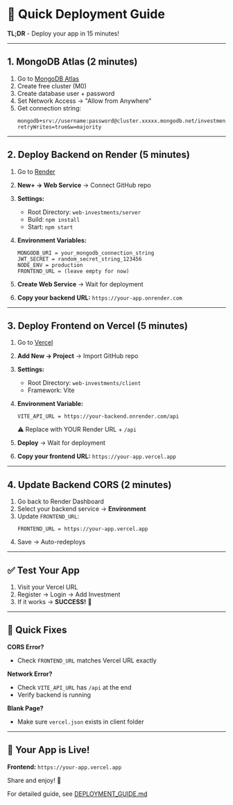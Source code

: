 # 🚀 Quick Deployment Guide

**TL;DR** - Deploy your app in 15 minutes!

---

## 1. MongoDB Atlas (2 minutes)

1. Go to [MongoDB Atlas](https://www.mongodb.com/cloud/atlas)
2. Create free cluster (M0)
3. Create database user + password
4. Set Network Access → "Allow from Anywhere"
5. Get connection string:
   ```
   mongodb+srv://username:password@cluster.xxxxx.mongodb.net/investments?retryWrites=true&w=majority
   ```

---

## 2. Deploy Backend on Render (5 minutes)

1. Go to [Render](https://dashboard.render.com/)
2. **New+ → Web Service** → Connect GitHub repo
3. **Settings:**
   - Root Directory: `web-investments/server`
   - Build: `npm install`
   - Start: `npm start`
   
4. **Environment Variables:**
   ```
   MONGODB_URI = your_mongodb_connection_string
   JWT_SECRET = random_secret_string_123456
   NODE_ENV = production
   FRONTEND_URL = (leave empty for now)
   ```

5. **Create Web Service** → Wait for deployment
6. **Copy your backend URL:** `https://your-app.onrender.com`

---

## 3. Deploy Frontend on Vercel (5 minutes)

1. Go to [Vercel](https://vercel.com/dashboard)
2. **Add New → Project** → Import GitHub repo
3. **Settings:**
   - Root Directory: `web-investments/client`
   - Framework: Vite
   
4. **Environment Variable:**
   ```
   VITE_API_URL = https://your-backend.onrender.com/api
   ```
   ⚠️ Replace with YOUR Render URL + `/api`

5. **Deploy** → Wait for deployment
6. **Copy your frontend URL:** `https://your-app.vercel.app`

---

## 4. Update Backend CORS (2 minutes)

1. Go back to Render Dashboard
2. Select your backend service → **Environment**
3. Update `FRONTEND_URL`:
   ```
   FRONTEND_URL = https://your-app.vercel.app
   ```
4. Save → Auto-redeploys

---

## ✅ Test Your App

1. Visit your Vercel URL
2. Register → Login → Add Investment
3. If it works → **SUCCESS!** 🎉

---

## 🐛 Quick Fixes

**CORS Error?**
- Check `FRONTEND_URL` matches Vercel URL exactly

**Network Error?**
- Check `VITE_API_URL` has `/api` at the end
- Verify backend is running

**Blank Page?**
- Make sure `vercel.json` exists in client folder

---

## 📱 Your App is Live!

**Frontend:** `https://your-app.vercel.app`

Share and enjoy! 🌟

For detailed guide, see [DEPLOYMENT_GUIDE.md](./DEPLOYMENT_GUIDE.md)

